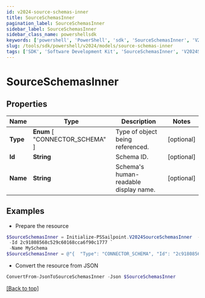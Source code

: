 ```yaml
---
id: v2024-source-schemas-inner
title: SourceSchemasInner
pagination_label: SourceSchemasInner
sidebar_label: SourceSchemasInner
sidebar_class_name: powershellsdk
keywords: ['powershell', 'PowerShell', 'sdk', 'SourceSchemasInner', 'V2024SourceSchemasInner'] 
slug: /tools/sdk/powershell/v2024/models/source-schemas-inner
tags: ['SDK', 'Software Development Kit', 'SourceSchemasInner', 'V2024SourceSchemasInner']
---
```



# SourceSchemasInner

## Properties

Name | Type | Description | Notes
------------ | ------------- | ------------- | -------------
**Type** |  **Enum** [  "CONNECTOR_SCHEMA" ] | Type of object being referenced. | [optional] 
**Id** | **String** | Schema ID. | [optional] 
**Name** | **String** | Schema's human-readable display name. | [optional] 

## Examples

- Prepare the resource
```powershell
$SourceSchemasInner = Initialize-PSSailpoint.V2024SourceSchemasInner  -Type CONNECTOR_SCHEMA `
 -Id 2c91808568c529c60168cca6f90c1777 `
 -Name MySchema
$SourceSchemasInner = @"{  "Type": "CONNECTOR_SCHEMA", "Id": "2c91808568c529c60168cca6f90c1777", "Name": "MySchema" }"@
```

- Convert the resource from JSON
```powershell
ConvertFrom-JsonToSourceSchemasInner -Json $SourceSchemasInner
```


[[Back to top]](#) 

